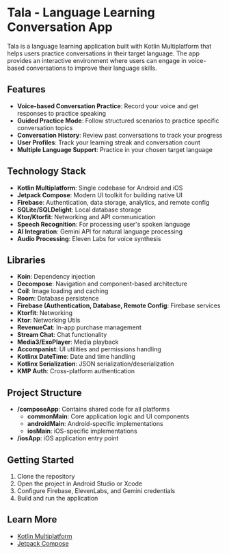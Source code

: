 # Tala - Language Learning Conversation App

[//]: # ([![Android]&#40;https://img.shields.io/github/actions/workflow/status/judahben149/Tala/build.yml?label=Android&branch=master&color=green&#41;]&#40;https://github.com/judahben149/Tala/actions/workflows/build.yml&#41;)

[//]: # ([![iOS]&#40;https://img.shields.io/github/actions/workflow/status/judahben149/Tala/build.yml?label=iOS&branch=master&color=blue&#41;]&#40;https://github.com/judahben149/Tala/actions/workflows/build.yml&#41;)


Tala is a language learning application built with Kotlin Multiplatform that helps users practice conversations in their target language. The app provides an interactive environment where users can engage in voice-based conversations to improve their language skills.

## Features

- **Voice-based Conversation Practice**: Record your voice and get responses to practice speaking
- **Guided Practice Mode**: Follow structured scenarios to practice specific conversation topics
- **Conversation History**: Review past conversations to track your progress
- **User Profiles**: Track your learning streak and conversation count
- **Multiple Language Support**: Practice in your chosen target language

## Technology Stack

- **Kotlin Multiplatform**: Single codebase for Android and iOS
- **Jetpack Compose**: Modern UI toolkit for building native UI
- **Firebase**: Authentication, data storage, analytics, and remote config
- **SQLite/SQLDelight**: Local database storage
- **Ktor/Ktorfit**: Networking and API communication
- **Speech Recognition**: For processing user's spoken language
- **AI Integration**: Gemini API for natural language processing
- **Audio Processing**: Eleven Labs for voice synthesis

## Libraries

- **Koin**: Dependency injection
- **Decompose**: Navigation and component-based architecture
- **Coil**: Image loading and caching
- **Room**: Database persistence
- **Firebase (Authentication, Database, Remote Config**: Firebase services
- **Ktorfit**: Networking
- **Ktor**: Networking Utils
- **RevenueCat**: In-app purchase management
- **Stream Chat**: Chat functionality
- **Media3/ExoPlayer**: Media playback
- **Accompanist**: UI utilities and permissions handling
- **Kotlinx DateTime**: Date and time handling
- **Kotlinx Serialization**: JSON serialization/deserialization
- **KMP Auth**: Cross-platform authentication

## Project Structure

- **/composeApp**: Contains shared code for all platforms
  - **commonMain**: Core application logic and UI components
  - **androidMain**: Android-specific implementations
  - **iosMain**: iOS-specific implementations
- **/iosApp**: iOS application entry point

## Getting Started

1. Clone the repository
2. Open the project in Android Studio or Xcode
3. Configure Firebase, ElevenLabs, and Gemini credentials
4. Build and run the application

## Learn More

- [Kotlin Multiplatform](https://www.jetbrains.com/help/kotlin-multiplatform-dev/get-started.html)
- [Jetpack Compose](https://developer.android.com/jetpack/compose)
